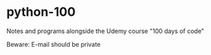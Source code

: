 # python-100
Notes and programs alongside the Udemy course "100 days of code"

Beware:
E-mail should be private
